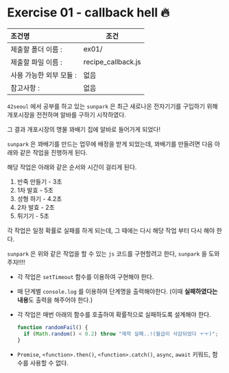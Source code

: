 # Exercise 01 - callback hell 🔥

| 조건명                  | 조건                |
| :---------------------- | ------------------- |
| 제출할 폴더 이름 :      | ex01/               |
| 제출할 파일 이름 :      | recipe_callback.js |
| 사용 가능한 외부 모듈 : | 없음                |
| 참고사항 :              | 없음                |

`42seoul` 에서 공부를 하고 있는 `sunpark` 은 최근 새로나온 전자기기를 구입하기 위해 개포시장을 전전하며 알바를 구하기 시작하였다.

그 결과 개포시장의 명물 꽈배기 집에 알바로 들어가게 되었다!

`sunpark` 은 꽈배기를 만드는 업무에 배정을 받게 되었는데, 꽈배기를 만들려면 다음 아래와 같은 작업을 진행하게 된다.

해당 작업은 아래와 같은 순서와 시간이 걸리게 된다.

1. 반죽 만들기 - 3초
2. 1차 발효 - 5초
3. 성형 하기 - 4.2초
4. 2차 발효 - 2초
5. 튀기기 - 5초

각 작업은 일정 확률로 실패를 하게 되는데, 그 때에는 다시 해당 작업 부터 다시 해야 한다.

`sunpark` 은 위와 같은 작업을 할 수 있는 `js` 코드를 구현할려고 한다, `sunpark` 을 도와주자!!!!

- 각 작업은 `setTimeout` 함수를 이용하여 구현해야 한다.

- 매 단계별 `console.log` 를 이용하여 단계명을 출력해야한다. (이때 **실패하였다는 내용**도 출력을 해주어야 한다.)

- 각 작업은 매번 아래의 함수를 호출하여 확률적으로 실패하도록 설계해야 한다.

  ```javascript
  function randomFail() {
    if (Math.random() < 0.2) throw "제작 실패..!(월급이 삭감되었다 ㅜㅜ)";
  }
  ```

- `Promise`, `<function>.then()`, `<function>.catch()`, `async`, `await` 키워드, 함수를 사용할 수 없다.

